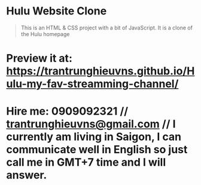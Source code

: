 # Hulu Website Clone

> This is an HTML & CSS project with a bit of JavaScript. It is a clone of the Hulu homepage

# Preview it at: https://trantrunghieuvns.github.io/Hulu-my-fav-streamming-channel/

# Hire me: 0909092321 // trantrunghieuvns@gmail.com // I currently am living in Saigon, I can communicate well in English so just call me in GMT+7 time and I will answer.
